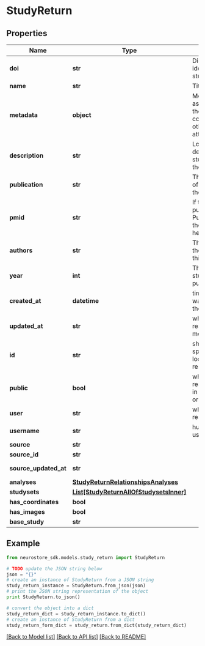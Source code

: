 # StudyReturn


## Properties
Name | Type | Description | Notes
------------ | ------------- | ------------- | -------------
**doi** | **str** | Digital object identifier of the study. | [optional] 
**name** | **str** | Title of the study. | [optional] 
**metadata** | **object** | Metadata associated with the study not covered by the other study attributes. | [optional] 
**description** | **str** | Long form description of the study, typically the abstract. | [optional] 
**publication** | **str** | The journal/place of publication for the study. | [optional] 
**pmid** | **str** | If the study was published on PubMed, place the PubMed ID here. | [optional] 
**authors** | **str** | The authors on the publication of this study. | [optional] 
**year** | **int** | The year this study was published. | [optional] 
**created_at** | **datetime** | time the resource was created on the database | [optional] [readonly] 
**updated_at** | **str** | when the resource was last modified/updated. | [optional] [readonly] 
**id** | **str** | short UUID specifying the location of this resource | [optional] 
**public** | **bool** | whether the resource is listed in public searches or not | [optional] [default to True]
**user** | **str** | who owns the resource | [optional] [readonly] 
**username** | **str** | human readable username | [optional] 
**source** | **str** |  | [optional] 
**source_id** | **str** |  | [optional] 
**source_updated_at** | **str** |  | [optional] [readonly] 
**analyses** | [**StudyReturnRelationshipsAnalyses**](StudyReturnRelationshipsAnalyses.md) |  | [optional] 
**studysets** | [**List[StudyReturnAllOfStudysetsInner]**](StudyReturnAllOfStudysetsInner.md) |  | [optional] 
**has_coordinates** | **bool** |  | [optional] 
**has_images** | **bool** |  | [optional] 
**base_study** | **str** |  | [optional] 

## Example

```python
from neurostore_sdk.models.study_return import StudyReturn

# TODO update the JSON string below
json = "{}"
# create an instance of StudyReturn from a JSON string
study_return_instance = StudyReturn.from_json(json)
# print the JSON string representation of the object
print StudyReturn.to_json()

# convert the object into a dict
study_return_dict = study_return_instance.to_dict()
# create an instance of StudyReturn from a dict
study_return_form_dict = study_return.from_dict(study_return_dict)
```
[[Back to Model list]](../README.md#documentation-for-models) [[Back to API list]](../README.md#documentation-for-api-endpoints) [[Back to README]](../README.md)


